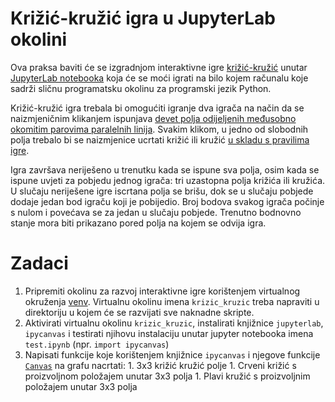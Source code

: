 # Križić-kružić igra u JupyterLab okolini

  Ova praksa baviti će se izgradnjom interaktivne igre
  [križić-kružić](https://en.wikipedia.org/wiki/Tic-tac-toe) unutar [JupyterLab
  notebooka](https://jupyter.org/) koja će se moći igrati na bilo kojem računalu
  koje sadrži sličnu programatsku okolinu za programski jezik Python.

  Križić-kružić igra trebala bi omogućiti igranje dva igrača na način da se
  naizmjeničnim klikanjem ispunjava [devet polja odijeljenih međusobno okomitim
  parovima paralelnih linija](https://www.thegamegal.com/2018/09/01/ultimate-tic-tac-toe/).
  Svakim klikom, u jedno od slobodnih polja trebalo bi se naizmjenice ucrtati križić ili
  kružić [u skladu s pravilima igre](https://en.wikipedia.org/wiki/Tic-tac-toe#Gameplay).

  Igra završava neriješeno u trenutku kada se ispune sva polja, osim kada se
  ispune uvjeti za pobjedu jednog igrača: tri uzastopna polja križića ili
  kružića. U slučaju neriješene igre iscrtana polja se brišu, dok se u slučaju
  pobjede dodaje jedan bod igraču koji je pobijedio. Broj bodova svakog igrača
  počinje s nulom i povećava se za jedan u slučaju pobjede. Trenutno bodnovno
  stanje mora biti prikazano pored polja na kojem se odvija igra.
  


# Zadaci

  1. Pripremiti okolinu za razvoj interaktivne igre korištenjem virtualnog okruženja [venv](https://docs.python.org/3/library/venv.html). Virtualnu okolinu imena `krizic_kruzic` treba napraviti u direktoriju u kojem
  će se razvijati sve naknadne skripte.
  1. Aktivirati virtualnu okolinu `krizic_kruzic`, instalirati knjižnice `jupyterlab`, `ipycanvas` i testirati
  njihovu instalaciju unutar jupyter notebooka imena `test.ipynb` (npr. `import ipycanvas`)
  1. Napisati funkcije koje korištenjem knjižnice `ipycanvas` i njegove funkcije
     [`Canvas`](https://ipycanvas.readthedocs.io/en/latest/basic_usage.html#) na
     grafu nacrtati:
    1. 3x3 križić kružić polje
    1. Crveni križić s proizvoljnom položajem unutar 3x3 polja
    1. Plavi kružić s proizvoljnim položajem unutar 3x3 polja
